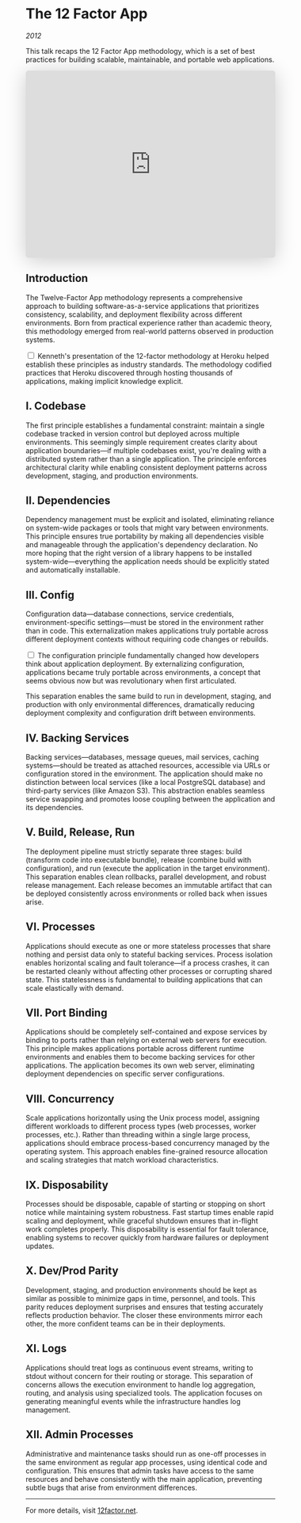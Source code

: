 # The 12 Factor App
*2012*

This talk recaps the 12 Factor App methodology, which is a set of best practices for building scalable, maintainable, and portable web applications.

<iframe class="speakerdeck-iframe" style="border: 0px; background: padding-box rgba(0, 0, 0, 0.1); margin: 0px; padding: 0px; border-radius: 6px; box-shadow: rgba(0, 0, 0, 0.2) 0px 5px 40px; width: 100%; height: auto; aspect-ratio: 560 / 420;" frameborder="0" src="https://speakerdeck.com/player/4f22cc6da0a84d0022028725" title="The 12 Factor App." allowfullscreen="true" data-ratio="1.3333333333333333"></iframe>



## Introduction

The Twelve-Factor App methodology represents a comprehensive approach to building software-as-a-service applications that prioritizes consistency, scalability, and deployment flexibility across different environments. Born from practical experience rather than academic theory, this methodology emerged from real-world patterns observed in production systems.

<label for="sn-twelve-factor-origins" class="margin-toggle sidenote-number"></label>
<input type="checkbox" id="sn-twelve-factor-origins" class="margin-toggle"/>
<span class="sidenote">Kenneth's presentation of the 12-factor methodology at Heroku helped establish these principles as industry standards. The methodology codified practices that Heroku discovered through hosting thousands of applications, making implicit knowledge explicit.</span>

## I. Codebase

The first principle establishes a fundamental constraint: maintain a single codebase tracked in version control but deployed across multiple environments. This seemingly simple requirement creates clarity about application boundaries—if multiple codebases exist, you're dealing with a distributed system rather than a single application. The principle enforces architectural clarity while enabling consistent deployment patterns across development, staging, and production environments.

## II. Dependencies

Dependency management must be explicit and isolated, eliminating reliance on system-wide packages or tools that might vary between environments. This principle ensures true portability by making all dependencies visible and manageable through the application's dependency declaration. No more hoping that the right version of a library happens to be installed system-wide—everything the application needs should be explicitly stated and automatically installable.

## III. Config

Configuration data—database connections, service credentials, environment-specific settings—must be stored in the environment rather than in code. This externalization makes applications truly portable across different deployment contexts without requiring code changes or rebuilds.

<label for="sn-config-revolution" class="margin-toggle sidenote-number"></label>
<input type="checkbox" id="sn-config-revolution" class="margin-toggle"/>
<span class="sidenote">The configuration principle fundamentally changed how developers think about application deployment. By externalizing configuration, applications became truly portable across environments, a concept that seems obvious now but was revolutionary when first articulated.</span>

This separation enables the same build to run in development, staging, and production with only environmental differences, dramatically reducing deployment complexity and configuration drift between environments.

## IV. Backing Services

Backing services—databases, message queues, mail services, caching systems—should be treated as attached resources, accessible via URLs or configuration stored in the environment. The application should make no distinction between local services (like a local PostgreSQL database) and third-party services (like Amazon S3). This abstraction enables seamless service swapping and promotes loose coupling between the application and its dependencies.

## V. Build, Release, Run

The deployment pipeline must strictly separate three stages: build (transform code into executable bundle), release (combine build with configuration), and run (execute the application in the target environment). This separation enables clean rollbacks, parallel development, and robust release management. Each release becomes an immutable artifact that can be deployed consistently across environments or rolled back when issues arise.

## VI. Processes

Applications should execute as one or more stateless processes that share nothing and persist data only to stateful backing services. Process isolation enables horizontal scaling and fault tolerance—if a process crashes, it can be restarted cleanly without affecting other processes or corrupting shared state. This statelessness is fundamental to building applications that can scale elastically with demand.

## VII. Port Binding

Applications should be completely self-contained and expose services by binding to ports rather than relying on external web servers for execution. This principle makes applications portable across different runtime environments and enables them to become backing services for other applications. The application becomes its own web server, eliminating deployment dependencies on specific server configurations.

## VIII. Concurrency

Scale applications horizontally using the Unix process model, assigning different workloads to different process types (web processes, worker processes, etc.). Rather than threading within a single large process, applications should embrace process-based concurrency managed by the operating system. This approach enables fine-grained resource allocation and scaling strategies that match workload characteristics.

## IX. Disposability

Processes should be disposable, capable of starting or stopping on short notice while maintaining system robustness. Fast startup times enable rapid scaling and deployment, while graceful shutdown ensures that in-flight work completes properly. This disposability is essential for fault tolerance, enabling systems to recover quickly from hardware failures or deployment updates.

## X. Dev/Prod Parity

Development, staging, and production environments should be kept as similar as possible to minimize gaps in time, personnel, and tools. This parity reduces deployment surprises and ensures that testing accurately reflects production behavior. The closer these environments mirror each other, the more confident teams can be in their deployments.

## XI. Logs

Applications should treat logs as continuous event streams, writing to stdout without concern for their routing or storage. This separation of concerns allows the execution environment to handle log aggregation, routing, and analysis using specialized tools. The application focuses on generating meaningful events while the infrastructure handles log management.

## XII. Admin Processes

Administrative and maintenance tasks should run as one-off processes in the same environment as regular app processes, using identical code and configuration. This ensures that admin tasks have access to the same resources and behave consistently with the main application, preventing subtle bugs that arise from environment differences.

---

For more details, visit [12factor.net](https://12factor.net).
